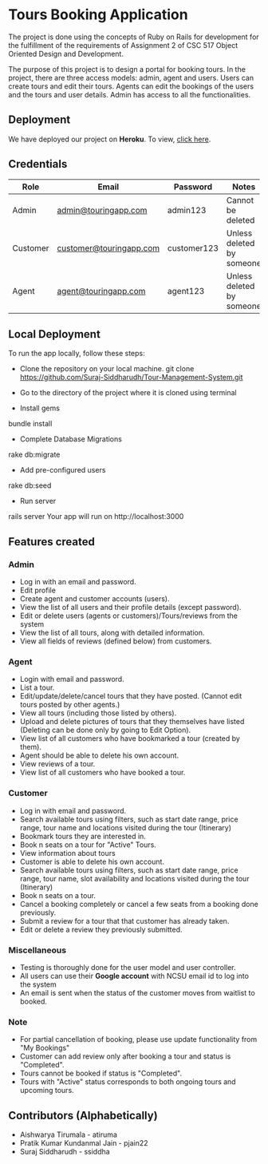 # Tours Booking Application

<p align="center">
</p>

The project is done using the concepts of Ruby on Rails for development for the fulfillment of the requirements of Assignment 2 of CSC 517 Object Oriented Design and Development. 

The purpose of this project is to design a portal for booking tours. In the project, there are three access models: admin, agent and users. Users can create tours and edit their tours. Agents can edit the bookings of the users and the tours and user details. Admin has access to all the functionalities.
 
## Deployment 

We have deployed our project on **Heroku**. To view, [click here](https://evening-shore-78978.herokuapp.com/ ).

## Credentials

| Role | Email | Password | Notes |
| --- | --- | --- | --- |
| Admin | admin@touringapp.com | admin123 | Cannot be deleted |
| Customer | customer@touringapp.com | customer123 | Unless deleted by someone |
| Agent | agent@touringapp.com | agent123 | Unless deleted by someone |

## Local Deployment

To run the app locally, follow these steps:

- Clone the repository on your local machine.
git clone https://github.com/Suraj-Siddharudh/Tour-Management-System.git


- Go to the directory of the project where it is cloned using terminal

- Install gems

bundle install
-  Complete Database Migrations

rake db:migrate
- Add pre-configured users

rake db:seed
- Run server

rails server
Your app will run on http://localhost:3000


## Features created
### Admin
   - Log in with an email and password.
   - Edit profile 
   - Create agent and customer accounts (users).
   - View the list of all users and their profile details (except password).
   - Edit or delete users (agents or customers)/Tours/reviews from the system
   - View the list of all tours, along with detailed information.
   - View all fields of reviews (defined below) from customers.

### Agent
  - Login with email and password.
  - List a tour.  
  - Edit/update/delete/cancel tours that they have posted. (Cannot edit tours posted by other agents.)
  - View all tours (including those listed by others).
  - Upload and delete pictures of tours that they themselves have listed (Deleting can be done only by going to Edit Option). 
  - View list of all customers who have bookmarked a tour (created by them).
  - Agent should be able to delete his own account.
  - View reviews of a tour.
  - View list of all customers who have booked a tour.

### Customer
  - Log in with email and password.
  - Search available tours using filters, such as start date range, price range, tour name and locations visited during the tour (Itinerary)
  - Bookmark tours they are interested in.
  - Book n seats on a tour for "Active" Tours.
  - View information about tours
  - Customer is able to delete his own account.
  - Search available tours using filters, such as start date range, price range, tour name, slot availability and locations     visited during the tour (Itinerary)
  - Book n seats on a tour.
  - Cancel a booking completely or cancel a few seats from a booking done previously.
  - Submit a review for a tour that that customer has already taken.
  - Edit or delete a review they previously submitted.

### Miscellaneous
   - Testing is thoroughly done for the user model and user controller.
   - All users can use their **Google account** with NCSU email id to log into the system
   - An email is sent when the status of the customer moves from waitlist to booked.

### Note
   - For partial cancellation of booking, please use update functionality from "My Bookings"
   - Customer can add review only after booking a tour and status is "Completed".
   - Tours cannot be booked if status is "Completed".
   - Tours with "Active" status corresponds to both ongoing tours and upcoming tours.

## Contributors (Alphabetically)

  - Aishwarya Tirumala - atiruma 
  - Pratik Kumar Kundanmal Jain - pjain22
  - Suraj Siddharudh - ssiddha
